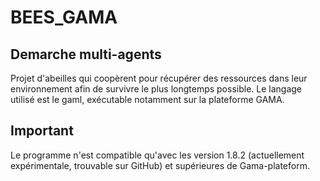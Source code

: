 # BEES_GAMA
## Demarche multi-agents
Projet d'abeilles qui coopèrent pour récupérer des ressources dans leur environnement afin de survivre le plus longtemps possible.
Le langage utilisé est le gaml, exécutable notamment sur la plateforme GAMA.

## Important
Le programme n'est compatible qu'avec les version 1.8.2 (actuellement expérimentale, trouvable sur GitHub) et supérieures de Gama-plateform.
